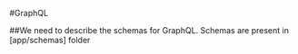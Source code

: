 #GraphQL

##We need to describe the schemas for GraphQL. Schemas are present in [app/schemas] folder

